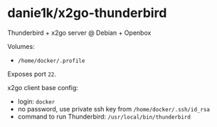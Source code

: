 # danie1k/x2go-thunderbird
Thunderbird + x2go server @ Debian + Openbox

Volumes:
* `/home/docker/.profile`

Exposes port `22`.

x2go client base config:
* login: `docker`
* no password, use private ssh key from `/home/docker/.ssh/id_rsa`
* command to run Thunderbird: `/usr/local/bin/thunderbird`
